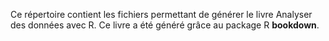 Ce répertoire contient les fichiers permettant de générer le livre Analyser des données avec R. Ce livre a été généré grâce au package R **bookdown**.
